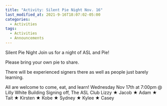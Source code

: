 ```yaml
---
title: "Activity: Silent Pie Night Nov. 16"
last_modified_at: 2021-9-16T18:07:02-05:00
categories:
  - Activities
tags:
  - Activities
  - Announcements
---
```


Silent Pie Night
Join us for a night of ASL and Pie!

Please bring your own pie to share. 

There will be experienced signers there as well as people just barely learning.

All are welcome to come, eat, and learn!
Wednesday Nov 17th at 7:00pm
@ Lilly White Building
Signing off,
The ASL Club
Lizzy ★ Jacob ★ Adam ★ Tait ★ Kirsten ★ Kobe ★ Sydney ★ Kylee ★ Casey
